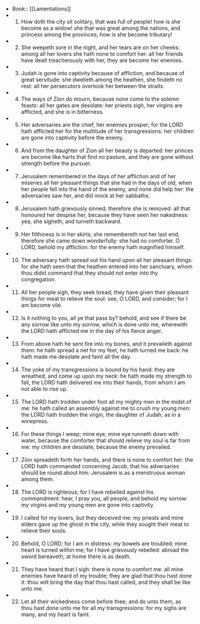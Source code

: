 - Book:: [[Lamentations]]
- 1. How doth the city sit solitary, that was full of people! how is she become as a widow! she that was great among the nations, and princess among the provinces, how is she become tributary!
- 2. She weepeth sore in the night, and her tears are on her cheeks: among all her lovers she hath none to comfort her: all her friends have dealt treacherously with her, they are become her enemies.
- 3. Judah is gone into captivity because of affliction, and because of great servitude: she dwelleth among the heathen, she findeth no rest: all her persecutors overtook her between the straits.
- 4. The ways of Zion do mourn, because none come to the solemn feasts: all her gates are desolate: her priests sigh, her virgins are afflicted, and she is in bitterness.
- 5. Her adversaries are the chief, her enemies prosper; for the LORD hath afflicted her for the multitude of her transgressions: her children are gone into captivity before the enemy.
- 6. And from the daughter of Zion all her beauty is departed: her princes are become like harts that find no pasture, and they are gone without strength before the pursuer.
- 7. Jerusalem remembered in the days of her affliction and of her miseries all her pleasant things that she had in the days of old, when her people fell into the hand of the enemy, and none did help her: the adversaries saw her, and did mock at her sabbaths.
- 8. Jerusalem hath grievously sinned; therefore she is removed: all that honoured her despise her, because they have seen her nakedness: yea, she sigheth, and turneth backward.
- 9. Her filthiness is in her skirts; she remembereth not her last end; therefore she came down wonderfully: she had no comforter. O LORD, behold my affliction: for the enemy hath magnified himself.
- 10. The adversary hath spread out his hand upon all her pleasant things: for she hath seen that the heathen entered into her sanctuary, whom thou didst command that they should not enter into thy congregation.
- 11. All her people sigh, they seek bread; they have given their pleasant things for meat to relieve the soul: see, O LORD, and consider; for I am become vile.
- 12. Is it nothing to you, all ye that pass by? behold, and see if there be any sorrow like unto my sorrow, which is done unto me, wherewith the LORD hath afflicted me in the day of his fierce anger.
- 13. From above hath he sent fire into my bones, and it prevaileth against them: he hath spread a net for my feet, he hath turned me back: he hath made me desolate and faint all the day.
- 14. The yoke of my transgressions is bound by his hand: they are wreathed, and come up upon my neck: he hath made my strength to fall, the LORD hath delivered me into their hands, from whom I am not able to rise up.
- 15. The LORD hath trodden under foot all my mighty men in the midst of me: he hath called an assembly against me to crush my young men: the LORD hath trodden the virgin, the daughter of Judah, as in a winepress.
- 16. For these things I weep; mine eye, mine eye runneth down with water, because the comforter that should relieve my soul is far from me: my children are desolate, because the enemy prevailed.
- 17. Zion spreadeth forth her hands, and there is none to comfort her: the LORD hath commanded concerning Jacob, that his adversaries should be round about him: Jerusalem is as a menstruous woman among them.
- 18. The LORD is righteous; for I have rebelled against his commandment: hear, I pray you, all people, and behold my sorrow: my virgins and my young men are gone into captivity.
- 19. I called for my lovers, but they deceived me: my priests and mine elders gave up the ghost in the city, while they sought their meat to relieve their souls.
- 20. Behold, O LORD; for I am in distress: my bowels are troubled; mine heart is turned within me; for I have grievously rebelled: abroad the sword bereaveth, at home there is as death.
- 21. They have heard that I sigh: there is none to comfort me: all mine enemies have heard of my trouble; they are glad that thou hast done it: thou wilt bring the day that thou hast called, and they shall be like unto me.
- 22. Let all their wickedness come before thee; and do unto them, as thou hast done unto me for all my transgressions: for my sighs are many, and my heart is faint.
